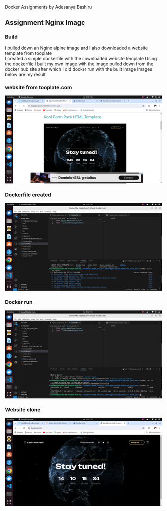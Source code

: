 Docker Assignments by Adesanya Bashiru
## Assignment Nginx Image
### Build
I pulled down an Nginx alpine image and
I also downloaded a website template from tooplate  
I created a simple dockerfile with the downloaded website template
Using the dockerfile I built my own image with the image pulled down from the docker hub site
after which I did docker run with the built image 
Images below are my result 
### website from tooplate.com
![kool_website](kool_website.png)
### Dockerfile created
![Dockerfile](dockerfiled.png)
### Docker run 
![docker_run](docker_run.png)
### Website clone
![kool_clone](clone_web.png)